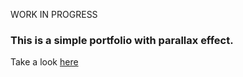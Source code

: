 WORK IN PROGRESS

### This is a simple portfolio with parallax effect.

Take a look [here](https://kevmhughes.netlify.app/)

